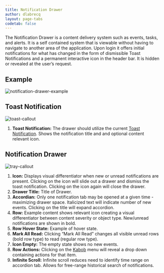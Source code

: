 ```yaml
---
title: Notification Drawer
author: dlabrecq
layout: page-tabs
codetab: false
---
```

<div class="tab-content">
  <div role="tabpanel" class="tab-pane active" id="overview">
    <p>The Notification Drawer is a content delivery system such as events, tasks, and alerts. It is a self contained
    system that is viewable without having to navigate to another area of the application. Upon login it offers initial
    notifications for what has changed in the form of dismissible Toast Notifications and a permanent interactive icon
    in the header bar. It is hidden or revealed at the user’s request.</p>
    <h2 id="example-overview-1">Example</h2>
    <div class="example-pf">
      <img src="{{site.baseurl}}assets/img/Patternfly_ToastNotificationTray_Hover.jpg" alt="notification-drawer-example"/>
    </div>
  </div>
  <div role="tabpanel" class="tab-pane" id="design">
    <h2>Toast Notification</h2>
    <div class="row">
      <div class="col-md-7 col-lg-5">
        <img src="{{site.baseurl}}assets/img/toast.png" alt="toast-callout"/>
      </div>
      <div class="col-md-5 col-lg-7">
        <ol>
          <li><b>Toast Notification:</b> The drawer should utilize the current <a href="https://www.patternfly.org/patterns/toast-notifications/">Toast Notification</a>. Shows the notification title and and optional content relevant icon. </li>
        </ol>
      </div>
    </div>
    <h2>Notification Drawer</h2>
    <div class="row">
      <div class="col-md-7 col-lg-5">
        <img src="{{site.baseurl}}assets/img/tray.png" alt="tray-callout"/>
      </div>
      <div class="col-md-5 col-lg-7">
        <ol>
          <li><b>Icon:</b> Displays visual differentiator when new or unread notifications are present. Clicking on the icon will slide out a drawer and dismiss the toast notification. Clicking on the icon again will close the drawer. </li>
          <li><b>Drawer Title:</b> Title of Drawer.</li>
          <li><b>Accordian:</b> Only one notification tab may be opened at a given time -maximizing drawer space. Italicized text will indicate number of new events. Clicking on the title will expand accordion.</li>
          <li><b>Row:</b> Example content shows relevant icon creating a visual differentiator between content severity or object type. New/unread notifications are shown in bold.</li>
          <li><b>Row Hover State:</b> Example of hover state.</li>
          <li><b>Mark All Read:</b> Clicking “Mark All Read” changes all visible unread rows (bold row type) to read (regular row type).</li>
          <li><b>Icon Empty:</b> The empty state shows no new events.</li>
          <li><b>Row Actions:</b> Clicking on the <a href="https://www.patternfly.org/widgets/#kebabs">Kabob</a> menu will reveal a drop down containing actions for that item.</li>
          <li><b>Infinite Scroll:</b> Infinite scroll reduces need to identify time range on accordion tab. Allows for free-range historical search of notifications.</li>
        </ol>
      </div>
    </div>
  </div>
</div>
